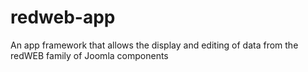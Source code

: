 redweb-app
==========

An app framework that allows the display and editing of data from the redWEB family of Joomla components
